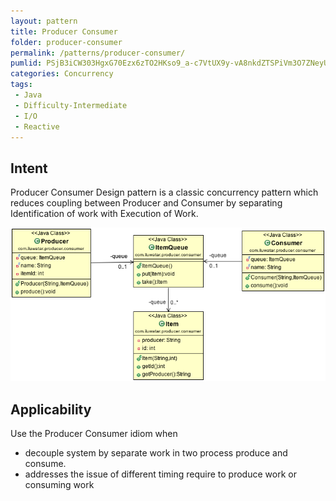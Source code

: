 ```yaml
---
layout: pattern
title: Producer Consumer
folder: producer-consumer
permalink: /patterns/producer-consumer/
pumlid: PSjB3iCW303HgxG70Ezx6zTO2HKso9_a-c7VtUX9y-vA8nkdZTSPiVm3O7ZNeyUPttGscXgiKMaAz94t1XhyyCBIsFkXPM44cpe8-WvODbiIMzcdfspXe7-jQL9NodW0
categories: Concurrency
tags:
 - Java
 - Difficulty-Intermediate
 - I/O
 - Reactive
---
```


## Intent
Producer Consumer Design pattern is a classic concurrency pattern which reduces
 coupling between Producer and Consumer by separating Identification of work with Execution of
 Work.

![alt text](etc/producer-consumer.png "Producer Consumer")

## Applicability
Use the Producer Consumer idiom when

* decouple system by separate work in two process produce and consume.
* addresses the issue of different timing require to produce work or consuming work
